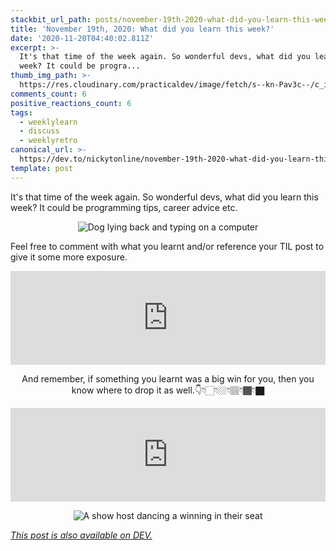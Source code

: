 ```yaml
---
stackbit_url_path: posts/november-19th-2020-what-did-you-learn-this-week-9c3
title: 'November 19th, 2020: What did you learn this week?'
date: '2020-11-20T04:40:02.811Z'
excerpt: >-
  It's that time of the week again. So wonderful devs, what did you learn this
  week? It could be progra...
thumb_img_path: >-
  https://res.cloudinary.com/practicaldev/image/fetch/s--kn-Pav3c--/c_imagga_scale,f_auto,fl_progressive,h_420,q_auto,w_1000/https://dev-to-uploads.s3.amazonaws.com/i/c0mc7oiguvy8qpd726wn.png
comments_count: 6
positive_reactions_count: 6
tags:
  - weeklylearn
  - discuss
  - weeklyretro
canonical_url: >-
  https://dev.to/nickytonline/november-19th-2020-what-did-you-learn-this-week-9c3
template: post
---
```

It's that time of the week again. So wonderful devs, what did you learn this week? It could be programming tips, career advice etc.

<center>

![Dog lying back and typing on a computer](https://media.giphy.com/media/wpoLqr5FT1sY0/giphy.gif)

</center>

Feel free to comment with what you learnt and/or reference your TIL post to give it some more exposure.


<iframe class="liquidTag" src="https://dev.to/embed/tag?args=todayilearned" style="border: 0; width: 100%;"></iframe>


<center>

And remember, if something you learnt was a big win for you, then you know where to drop it as well.👇👇🏻👇🏼👇🏽👇🏾👇🏿


<iframe class="liquidTag" src="https://dev.to/embed/link?args=https%3A%2F%2Fdev.to%2Fdevteam%2Fwhat-was-your-win-this-week-24ff" style="border: 0; width: 100%;"></iframe>


![A show host dancing a winning in their seat](https://media.giphy.com/media/l3q2Z6S6n38zjPswo/giphy.gif)
</center>

*[This post is also available on DEV.](https://dev.to/nickytonline/november-19th-2020-what-did-you-learn-this-week-9c3)*


<script>
const parent = document.getElementsByTagName('head')[0];
const script = document.createElement('script');
script.type = 'text/javascript';
script.src = 'https://cdnjs.cloudflare.com/ajax/libs/iframe-resizer/4.1.1/iframeResizer.min.js';
script.charset = 'utf-8';
script.onload = function() {
    window.iFrameResize({}, '.liquidTag');
};
parent.appendChild(script);
</script>    

